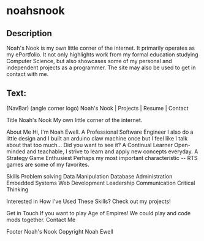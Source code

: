 # noahsnook
## Description
Noah's Nook is my own little corner of the internet. It primarily operates as my ePortfolio. It not only highlights work from my formal education studying Computer Science, but also showcases some of my personal and independent projects as a programmer. The site may also be used to get in contact with me. 

## Text:

(NavBar)
(angle corner logo) Noah's Nook | Projects | Resume | Contact

Title
Noah's Nook
My own little corner of the internet.

About Me
Hi, I'm Noah Ewell.
A Professional Software Engineer
I also do a little design and I built an arduino claw machine once but I feel like I talk about that too much... Did you want to see it? 
A Continual Learner
Open-minded and teachable, I strive to learn and apply new concepts everyday.
A Strategy Game Enthusiest
Perhaps my most important characteristic -- RTS games are some of my favorites.

Skills
Problem solving
Data Manipulation
Database Administration
Embedded Systems
Web Development
Leadership
Communication
Critical Thinking

Interested in How I've Used These Skills?
Check out my projects!

Get in Touch
If you want to play Age of Empires! We could play and code mods together.
Contact Me

Footer
Noah's Nook
Copyright Noah Ewell